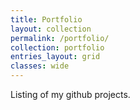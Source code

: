 ```yaml
---
title: Portfolio
layout: collection
permalink: /portfolio/
collection: portfolio
entries_layout: grid
classes: wide
---
```

Listing of my github projects.
